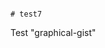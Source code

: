                                                                                                                                                                                                                                                                                                                                            # test7
Test "graphical-gist"